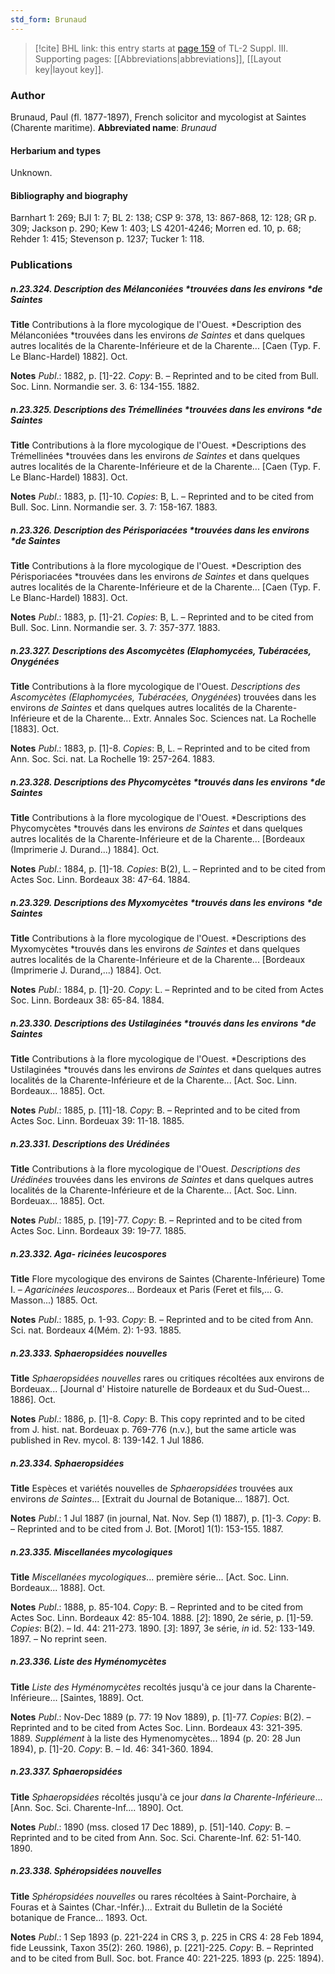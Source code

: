 ```yaml
---
std_form: Brunaud
---
```


> [!cite] BHL link: this entry starts at [page 159](https://www.biodiversitylibrary.org/page/33266466) of TL-2 Suppl. III.
> Supporting pages: [[Abbreviations|abbreviations]], [[Layout key|layout key]].

### Author

Brunaud, Paul (fl. 1877-1897), French solicitor and mycologist at Saintes (Charente maritime). 
**Abbreviated name**: *Brunaud*

#### Herbarium and types

Unknown.

#### Bibliography and biography

Barnhart 1: 269; BJI 1: 7; BL 2: 138; CSP 9: 378, 13: 867-868, 12: 128; GR p. 309; Jackson p. 290; Kew 1: 403; LS 4201-4246; Morren ed. 10, p. 68; Rehder 1: 415; Stevenson p. 1237; Tucker 1: 118.

### Publications

##### n.23.324. Description des Mélanconiées *trouvées dans les environs *de Saintes

**Title**
Contributions à la flore mycologique de l'Ouest. *Description des Mélanconiées *trouvées dans les environs *de Saintes* et dans quelques autres localités de la Charente-Inférieure et de la Charente... \[Caen (Typ. F. Le Blanc-Hardel) 1882\]. Oct.

**Notes**
*Publ*.: 1882, p. \[1\]-22. *Copy*: B. – Reprinted and to be cited from Bull. Soc. Linn. Normandie ser. 3. 6: 134-155. 1882.

##### n.23.325. Descriptions des Trémellinées *trouvées dans les environs *de Saintes

**Title**
Contributions à la flore mycologique de l'Ouest. *Descriptions des Trémellinées *trouvées dans les environs *de Saintes* et dans quelques autres localités de la Charente-Inférieure et de la Charente... \[Caen (Typ. F. Le Blanc-Hardel) 1883\]. Oct.

**Notes**
*Publ*.: 1883, p. \[1\]-10. *Copies*: B, L. – Reprinted and to be cited from Bull. Soc. Linn. Normandie ser. 3. 7: 158-167. 1883.

##### n.23.326. Description des Périsporiacées *trouvées dans les environs *de Saintes

**Title**
Contributions à la flore mycologique de l'Ouest. *Description des Périsporiacées *trouvées dans les environs *de Saintes* et dans quelques autres localités de la Charente-Inférieure et de la Charente... \[Caen (Typ. F. Le Blanc-Hardel) 1883\]. Oct.

**Notes**
*Publ*.: 1883, p. \[1\]-21. *Copies*: B, L. – Reprinted and to be cited from Bull. Soc. Linn. Normandie ser. 3. 7: 357-377. 1883.

##### n.23.327. Descriptions des Ascomycètes (Elaphomycées, Tubéracées, Onygénées

**Title**
Contributions à la flore mycologique de l'Ouest. *Descriptions des Ascomycètes (Elaphomycées, Tubéracées, Onygénées*) trouvées dans les environs *de Saintes* et dans quelques autres localités de la Charente-Inférieure et de la Charente... Extr. Annales Soc. Sciences nat. La Rochelle \[1883\]. Oct.

**Notes**
*Publ*.: 1883, p. \[1\]-8. *Copies*: B, L. – Reprinted and to be cited from Ann. Soc. Sci. nat. La Rochelle 19: 257-264. 1883.

##### n.23.328. Descriptions des Phycomycètes *trouvés dans les environs *de Saintes

**Title**
Contributions à la flore mycologique de l'Ouest. *Descriptions des Phycomycètes *trouvés dans les environs *de Saintes* et dans quelques autres localités de la Charente-Inférieure et de la Charente... \[Bordeaux (Imprimerie J. Durand...) 1884\]. Oct.

**Notes**
*Publ*.: 1884, p. \[1\]-18. *Copies*: B(2), L. – Reprinted and to be cited from Actes Soc. Linn. Bordeaux 38: 47-64. 1884.

##### n.23.329. Descriptions des Myxomycètes *trouvés dans les environs *de Saintes

**Title**
Contributions à la flore mycologique de l'Ouest. *Descriptions des Myxomycètes *trouvés dans les environs *de Saintes* et dans quelques autres localités de la Charente-Inférieure et de la Charente... \[Bordeaux (Imprimerie J. Durand,...) 1884\]. Oct.

**Notes**
*Publ*.: 1884, p. \[1\]-20. *Copy*: L. – Reprinted and to be cited from Actes Soc. Linn. Bordeaux 38: 65-84. 1884.

##### n.23.330. Descriptions des Ustilaginées *trouvés dans les environs *de Saintes

**Title**
Contributions à la flore mycologique de l'Ouest. *Descriptions des Ustilaginées *trouvés dans les environs *de Saintes* et dans quelques autres localités de la Charente-Inférieure et de la Charente... \[Act. Soc. Linn. Bordeaux... 1885\]. Oct.

**Notes**
*Publ*.: 1885, p. \[11\]-18. *Copy*: B. – Reprinted and to be cited from Actes Soc. Linn. Bordeuax 39: 11-18. 1885.

##### n.23.331. Descriptions des Urédinées

**Title**
Contributions à la flore mycologique de l'Ouest. *Descriptions des Urédinées* trouvées dans les environs *de Saintes* et dans quelques autres localités de la Charente-Inférieure et de la Charente... \[Act. Soc. Linn. Bordeuax... 1885\]. Oct.

**Notes**
*Publ*.: 1885, p. \[19\]-77. *Copy*: B. – Reprinted and to be cited from Actes Soc. Linn. Bordeaux 39: 19-77. 1885.

##### n.23.332. Aga- ricinées leucospores

**Title**
Flore mycologique des environs de Saintes (Charente-Inférieure) Tome I. – *Agaricinées leucospores*... Bordeaux et Paris (Feret et fils,... G. Masson...) 1885. Oct.

**Notes**
*Publ*.: 1885, p. 1-93. *Copy*: B. – Reprinted and to be cited from Ann. Sci. nat. Bordeaux 4(Mém. 2): 1-93. 1885.

##### n.23.333. Sphaeropsidées nouvelles

**Title**
*Sphaeropsidées nouvelles* rares ou critiques récoltées aux environs de Bordeuax... \[Journal d' Histoire naturelle de Bordeaux et du Sud-Ouest... 1886\]. Oct.

**Notes**
*Publ*.: 1886, p. \[1\]-8. *Copy*: B. This copy reprinted and to be cited from J. hist. nat. Bordeuax p. 769-776 (n.v.), but the same article was published in Rev. mycol. 8: 139-142. 1 Jul 1886.

##### n.23.334. Sphaeropsidées

**Title**
Espèces et variétés nouvelles de *Sphaeropsidées* trouvées aux environs *de Saintes*... \[Extrait du Journal de Botanique... 1887\]. Oct.

**Notes**
*Publ*.: 1 Jul 1887 (in journal, Nat. Nov. Sep (1) 1887), p. \[1\]-3. *Copy*: B. – Reprinted and to be cited from J. Bot. \[Morot\] 1(1): 153-155. 1887.

##### n.23.335. Miscellanées mycologiques

**Title**
*Miscellanées mycologiques*... première série... \[Act. Soc. Linn. Bordeaux... 1888\]. Oct.

**Notes**
*Publ*.: 1888, p. 85-104. *Copy*: B. – Reprinted and to be cited from Actes Soc. Linn. Bordeaux 42: 85-104. 1888.
\[*2*\]: 1890, 2e série, p. \[1\]-59. *Copies*: B(2). – Id. 44: 211-273. 1890.
\[*3*\]: 1897, 3e série, *in* id. 52: 133-149. 1897. – No reprint seen.

##### n.23.336. Liste des Hyménomycètes

**Title**
*Liste des Hyménomycètes* recoltés jusqu'à ce jour dans la Charente-Inférieure... \[Saintes, 1889\]. Oct.

**Notes**
*Publ*.: Nov-Dec 1889 (p. 77: 19 Nov 1889), p. \[1\]-77. *Copies*: B(2). – Reprinted and to be cited from Actes Soc. Linn. Bordeaux 43: 321-395. 1889.
*Supplément* à la liste des Hymenomycètes... 1894 (p. 20: 28 Jun 1894), p. \[1\]-20. *Copy*: B. – Id. 46: 341-360. 1894.

##### n.23.337. Sphaeropsidées

**Title**
*Sphaeropsidées* récoltés jusqu'à ce jour *dans la Charente-Inférieure*... \[Ann. Soc. Sci. Charente-Inf.... 1890\]. Oct.

**Notes**
*Publ*.: 1890 (mss. closed 17 Dec 1889), p. \[51\]-140. *Copy*: B. – Reprinted and to be cited from Ann. Soc. Sci. Charente-Inf. 62: 51-140. 1890.

##### n.23.338. Sphéropsidées nouvelles

**Title**
*Sphéropsidées nouvelles* ou rares récoltées à Saint-Porchaire, à Fouras et à Saintes (Char.-Infér.)... Extrait du Bulletin de la Société botanique de France... 1893. Oct.

**Notes**
*Publ*.: 1 Sep 1893 (p. 221-224 in CRS 3, p. 225 in CRS 4: 28 Feb 1894, fide Leussink, Taxon 35(2): 260. 1986), p. \[221\]-225. *Copy*: B. – Reprinted and to be cited from Bull. Soc. bot. France 40: 221-225. 1893 (p. 225: 1894).

